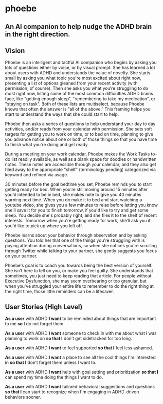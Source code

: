 # phoebe 
An AI companion to help nudge the ADHD brain in the right direction.
---

## Vision
Phoebe is an intelligent and tactful AI companion who begins by asking you lots of questions either by voice, or by visual prompt. She has learned a lot about users with ADHD and understands the value of novelty. She starts small by asking you what topic you're most excited about right now, presenting a list of options gleaned from your recent activity (with permission, of course). Then she asks you what you're struggling to do most right now, listing some of the most common difficulties ADHD brains face, like "getting enough sleep", "remembering to take my medication", or "staying on task". Both of these lists are multiselect, because Phoebe knows that often the answer is "all of the above." This framing helps you start to understand the ways that she could start to help.

Phoebe then asks a series of questions to help understand your day to day activities, and/or reads from your calendar with permission. She sets soft targets for getting you to work on time, or to bed on time, planning to give you advance notice about one or both of those things so that you have time to finish what you're doing and get ready.

During a meeting on your work calendar, Phoebe makes the Work Tasks to-do list readily available, as well as a blank space for doodles or handwritten notes. These notes are accessible through your calendar, and they also get filed away to the appropriate "shelf" (terminology pending) categorized via keyword and refined via usage.

30 minutes before the goal bedtime you set, Phoebe reminds you to start getting ready for bed. When you're still moving around 15 minutes after you'd intended to be in bed, she makes note to give you 40 minutes warning next time. When you do make it to bed and start watching a youtube video, she gives you a few minutes to relax before letting you know she'll save it for you to finish tomorrow, if you'd like to try and get some sleep. You decide she's probably right, and she files it to the shelf of recent interests. Tomorrow when you're getting ready for work, she'll ask you if you'd like to pick up where you left off.

Phoebe learns about your behavior through observation and by asking questions. You told her that one of the things you're struggling with is paying attention during conversations, so when she notices you're scrolling through Twitter while talking to your partner, she gently suggests you focus on your partner.

Phoebe's goal is to coach you towards being the best version of yourself. She isn't here to tell on you, or make you feel guilty. She understands that sometimes, you just need to keep reading that article. For people without Executive Dysfunction, she may seem overbearing or too granular, but when you've struggled your entire life to remember to do the right thing at the right time, those little reminders can be a lifesaver.

## User Stories (High Level)
**As a user** with ADHD
**I want** to be reminded about things that are important to me
**so I** do not forget them.

**As a user** with ADHD
**I want** someone to check in with me about what I was planning to work on
**so that I** don't get sidetracked for too long.

**As a user** with ADHD
**I want** to feel supported
**so that I** feel less ashamed.

**As a user** with ADHD
**I want** a place to see all the cool things I'm interested in
**so that I** don't forget them unless I want to.

**As a user** with ADHD
**I want** help with goal setting and prioritization
**so that I** can spend my time doing the things I want to do.

**As a user** with ADHD
**I want** tailored behavioral suggestions and questions
**so that I** can start to recognize when I'm engaging in ADHD-driven behaviors sooner.

